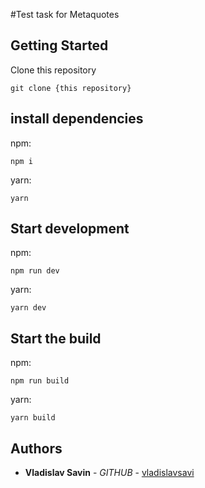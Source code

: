 #Test task for Metaquotes

## Getting Started

Сlone this repository
```
git clone {this repository}
```

## install dependencies
npm:
```
npm i
```
yarn:
```
yarn
```

## Start development
npm:
```
npm run dev
```
yarn:
```
yarn dev
```

## Start the build
npm:
```
npm run build
```
yarn:
```
yarn build
```


## Authors

* **Vladislav Savin** - *GITHUB* - [vladislavsavi](https://github.com/vladislavsavi)

